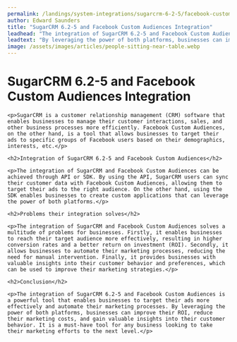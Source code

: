 ```yaml
---
permalink: /landings/system-integrations/sugarcrm-6-2-5/facebook-custom-audiences
author: Edward Saunders
title: "SugarCRM 6.2-5 and Facebook Custom Audiences Integration"
leadhead: "The integration of SugarCRM 6.2-5 and Facebook Custom Audiences is a powerful tool that enables businesses to target their ads more effectively and automate their marketing processes"
leadtext: "By leveraging the power of both platforms, businesses can improve their ROI, reduce their marketing costs, and gain valuable insights into their customer behavior. It is a must-have tool for any business looking to take their marketing efforts to the next level."
image: /assets/images/articles/people-sitting-near-table.webp
---
```

<div class="arttext">	<h1>SugarCRM 6.2-5 and Facebook Custom Audiences Integration</h1>

	<p>SugarCRM is a customer relationship management (CRM) software that enables businesses to manage their customer interactions, sales, and other business processes more efficiently. Facebook Custom Audiences, on the other hand, is a tool that allows businesses to target their ads to specific groups of Facebook users based on their demographics, interests, etc.</p>

	<h2>Integration of SugarCRM 6.2-5 and Facebook Custom Audiences</h2>

	<p>The integration of SugarCRM and Facebook Custom Audiences can be achieved through API or SDK. By using the API, SugarCRM users can sync their customer data with Facebook Custom Audiences, allowing them to target their ads to the right audience. On the other hand, using the SDK enables businesses to create custom applications that can leverage the power of both platforms.</p>

	<h2>Problems their integration solves</h2>

	<p>The integration of SugarCRM and Facebook Custom Audiences solves a multitude of problems for businesses. Firstly, it enables businesses to reach their target audience more effectively, resulting in higher conversion rates and a better return on investment (ROI). Secondly, it allows businesses to automate their marketing processes, reducing the need for manual intervention. Finally, it provides businesses with valuable insights into their customer behavior and preferences, which can be used to improve their marketing strategies.</p>

	<h2>Conclusion</h2>

	<p>The integration of SugarCRM 6.2-5 and Facebook Custom Audiences is a powerful tool that enables businesses to target their ads more effectively and automate their marketing processes. By leveraging the power of both platforms, businesses can improve their ROI, reduce their marketing costs, and gain valuable insights into their customer behavior. It is a must-have tool for any business looking to take their marketing efforts to the next level.</p>

</div>